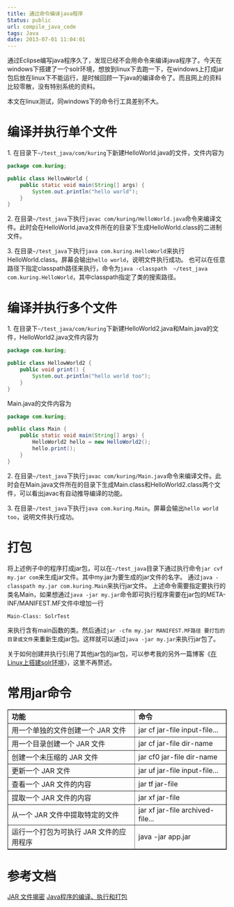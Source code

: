 ```yaml
---
title: 通过命令编译java程序
Status: public
url: compile_java_code
tags: Java
date: 2013-07-01 11:04:01
---
```


通过Eclipse编写java程序久了，发现已经不会用命令来编译java程序了。今天在windows下搭建了一个solr环境，想放到linux下去跑一下，在windows上打成jar包后放在linux下不能运行，是时候回顾一下java的编译命令了。而且网上的资料比较零散，没有特别系统的资料。

本文在linux测试，同windows下的命令行工具差别不大。

# 编译并执行单个文件
1\. 在目录下`~/test_java/com/kuring`下新建HelloWorld.java的文件，文件内容为
```java
package com.kuring;

public class HellowWorld {
    public static void main(String[] args) {
        System.out.println("hello world");
    }
}
```

2\. 在目录`~/test_java`下执行`javac com/kuring/HelloWorld.java`命令来编译文件。此时会在HelloWorld.java文件所在的目录下生成HelloWorld.class的二进制文件。

3\. 在目录`~/test_java`下执行`java com.kuring.HelloWorld`来执行HelloWorld.class。屏幕会输出`hello world`，说明文件执行成功。
也可以在任意路径下指定classpath路径来执行，命令为`java -classpath 
~/test_java com.kuring.HelloWorld`，其中classpath指定了类的搜索路径。

# 编译并执行多个文件
1\. 在目录下`~/test_java/com/kuring`下新建HelloWorld2.java和Main.java的文件，HelloWorld2.java文件内容为
```java
package com.kuring;

public class HellowWorld2 {
    public void print() {
		System.out.println("hello world too");
	}
}
```
Main.java的文件内容为
```java
package com.kuring;

public class Main {
	public static void main(String[] args) {
		HelloWorld2 hello = new HelloWorld2();
		hello.print();
	}
}
```

2\. 在目录`~/test_java`下执行`javac com/kuring/Main.java`命令来编译文件。此时会在Main.java文件所在的目录下生成Main.class和HelloWorld2.class两个文件，可以看出javac有自动推导编译的功能。

3\. 在目录`~/test_java`下执行`java com.kuring.Main`。屏幕会输出`hello world too`，说明文件执行成功。

# 打包
将上述例子中的程序打成jar包，可以在`~/test_java`目录下通过执行命令`jar cvf my.jar com`来生成jar文件。其中my.jar为要生成的jar文件的名字。
通过`java -classpath my.jar com.kuring.Main`来执行jar文件。
上述命令需要指定要执行的类名Main，如果想通过`java -jar my.jar`命令即可执行程序需要在jar包的META-INF/MANIFEST.MF文件中增加一行
```
Main-Class: SolrTest
```
来执行含有main函数的类。然后通过`jar -cfm my.jar MANIFEST.MF路径 要打包的目录或文件`来重新生成jar包。这样就可以通过`java -jar my.jar`来执行jar包了。

关于如何创建并执行引用了其他jar包的jar包，可以参考我的另外一篇博客《[在Linux上搭建solr环境](/post/solr_setup)》，这里不再赘述。

# 常用jar命令

<table border="1" cellpadding="3" cellspacing="0" summary="" width="100%">
    <tr>
        <td><strong>功能</strong></td>
        <td><strong>命令</strong></td>
    </tr>
    <tr>
        <td>用一个单独的文件创建一个 JAR 文件</td>
        <td>jar cf jar-file input-file...</td>
    </tr>
    <tr>
        <td>用一个目录创建一个 JAR 文件</td>
        <td>jar cf jar-file dir-name</td>
    </tr>
    <tr>
        <td>创建一个未压缩的 JAR 文件</td>
        <td>jar cf0 jar-file dir-name</td>
    </tr>
    <tr>
        <td>更新一个 JAR 文件</td>
        <td>jar uf jar-file input-file...</td>
    </tr>
    <tr>
        <td>查看一个 JAR 文件的内容</td>
        <td>jar tf jar-file</td>
    </tr>
    <tr>
        <td>提取一个 JAR 文件的内容</td>
        <td>jar xf jar-file</td>
    </tr>
    <tr>
        <td>从一个 JAR 文件中提取特定的文件</td>
        <td>jar xf jar-file archived-file...</td>
    </tr>
    <tr>
        <td>运行一个打包为可执行 JAR 文件的应用程序</td>
        <td>java -jar app.jar</td>
    </tr>
</table>

# 参考文档
[JAR 文件揭密](http://www.ibm.com/developerworks/cn/java/j-jar/)
[Java程序的编译、执行和打包](http://blog.sina.com.cn/s/blog_774c75080100q73w.html)